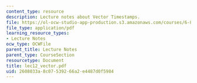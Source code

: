 ```yaml
---
content_type: resource
description: Lecture notes about Vector Timestamps.
file: https://ol-ocw-studio-app-production.s3.amazonaws.com/courses/6-824-distributed-computer-systems-engineering-spring-2006/2608033a8c07539266a2e4487d0f5984_lec12_vector.pdf
file_type: application/pdf
learning_resource_types:
- Lecture Notes
ocw_type: OCWFile
parent_title: Lecture Notes
parent_type: CourseSection
resourcetype: Document
title: lec12_vector.pdf
uid: 2608033a-8c07-5392-66a2-e4487d0f5984
---
```

